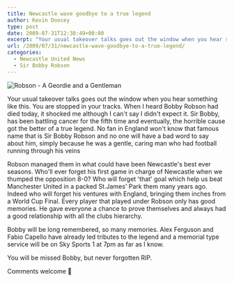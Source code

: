 ```yaml
---
title: Newcastle wave goodbye to a true legend
author: Kevin Doocey
type: post
date: 2009-07-31T12:38:49+00:00
excerpt: "Your usual takeover talks goes out the window when you hear something like this. You are stopped in your tracks. When "
url: /2009/07/31/newcastle-wave-goodbye-to-a-true-legend/
categories:
  - Newcastle United News
  - Sir Bobby Robson
---
```


![Robson - A Geordie and a Gentleman](https://2.bp.blogspot.com/_eosGkndaIFM/SJr3uNcFnvI/AAAAAAAADh8/IuvYlcRLZyo/s400/robsonstatue.jpg)

Your usual takeover talks goes out the window when you hear something like this. You are stopped in your tracks. When I heard Bobby Robson had died today, it shocked me although I can't say I didn't expect it. Sir Bobby, has been battling cancer for the fifth time and eventually, the horrible cause got the better of a true legend. No fan in England won't know that famous name that is Sir Bobby Robson and no one will have a bad word to say about him, simply because he was a gentle, caring man who had football running through his veins

Robson managed them in what could have been Newcastle's best ever seasons. Who'll ever forget his first game in charge of Newcastle when we thumped the opposition 8-0? Who will forget 'that' goal which help us beat Manchester United in a packed St.James' Park them many years ago. Indeed who will forget his ventures with England, bringing them inches from a World Cup Final. Every player that played under Robson only has good memories. He gave everyone a chance to prove themselves and always had a good relationship with all the clubs hierarchy.

Bobby will be long remembered, so many memories. Alex Ferguson and Fabio Capello have already led tributes to the legend and a memorial type service will be on Sky Sports 1 at 7pm as far as I know.

You will be missed Bobby, but never forgotten RIP.

Comments welcome 🙂

